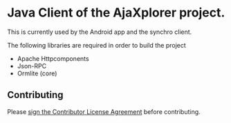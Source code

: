 # Java Client of the AjaXplorer project. 

This is currently used by the Android app and the synchro client.

The following libraries are required in order to build the project
* Apache Httpcomponents
* Json-RPC
* Ormlite (core)


## Contributing

Please <a href="http://pyd.io/contribute/cla">sign the Contributor License Agreement</a> before contributing.

